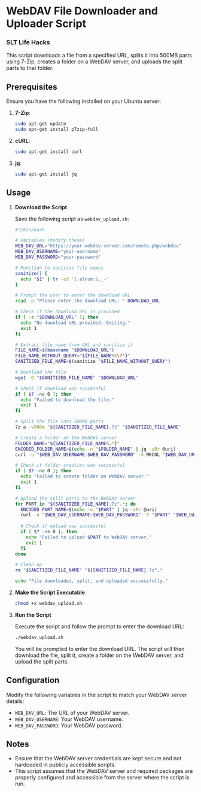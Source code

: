 # WebDAV File Downloader and Uploader Script

### SLT Life Hacks

This script downloads a file from a specified URL, splits it into 500MB parts using 7-Zip, creates a folder on a WebDAV server, and uploads the split parts to that folder.

## Prerequisites

Ensure you have the following installed on your Ubuntu server:

1. **7-Zip**: 
   ```bash
   sudo apt-get update
   sudo apt-get install p7zip-full
   ```

2. **cURL**: 
   ```bash
   sudo apt-get install curl
   ```

3. **jq**: 
   ```bash
   sudo apt-get install jq
   ```

## Usage

1. **Download the Script**

   Save the following script as `webdav_upload.sh`:

   ```bash
   #!/bin/bash

   # Variables (modify these)
   WEB_DAV_URL="https://your-webdav-server.com/remote.php/webdav"
   WEB_DAV_USERNAME="your-username"
   WEB_DAV_PASSWORD="your-password"

   # Function to sanitize file names
   sanitize() {
     echo "$1" | tr -cd '[:alnum:]._-'
   }

   # Prompt the user to enter the download URL
   read -p "Please enter the download URL: " DOWNLOAD_URL

   # Check if the download URL is provided
   if [ -z "$DOWNLOAD_URL" ]; then
     echo "No download URL provided. Exiting."
     exit 1
   fi

   # Extract file name from URL and sanitize it
   FILE_NAME=$(basename "$DOWNLOAD_URL")
   FILE_NAME_WITHOUT_QUERY="${FILE_NAME%%\?*}"
   SANITIZED_FILE_NAME=$(sanitize "$FILE_NAME_WITHOUT_QUERY")

   # Download the file
   wget -O "$SANITIZED_FILE_NAME" "$DOWNLOAD_URL"

   # Check if download was successful
   if [ $? -ne 0 ]; then
     echo "Failed to download the file."
     exit 1
   fi

   # Split the file into 500MB parts
   7z a -v500m "${SANITIZED_FILE_NAME}.7z" "$SANITIZED_FILE_NAME"

   # Create a folder on the WebDAV server
   FOLDER_NAME="${SANITIZED_FILE_NAME%.*}"
   ENCODED_FOLDER_NAME=$(echo -n "$FOLDER_NAME" | jq -sRr @uri)
   curl -u "$WEB_DAV_USERNAME:$WEB_DAV_PASSWORD" -X MKCOL "$WEB_DAV_URL/$ENCODED_FOLDER_NAME/"

   # Check if folder creation was successful
   if [ $? -ne 0 ]; then
     echo "Failed to create folder on WebDAV server."
     exit 1
   fi

   # Upload the split parts to the WebDAV server
   for PART in "${SANITIZED_FILE_NAME}.7z".*; do
     ENCODED_PART_NAME=$(echo -n "$PART" | jq -sRr @uri)
     curl -u "$WEB_DAV_USERNAME:$WEB_DAV_PASSWORD" -T "$PART" "$WEB_DAV_URL/$ENCODED_FOLDER_NAME/$ENCODED_PART_NAME"
     
     # Check if upload was successful
     if [ $? -ne 0 ]; then
       echo "Failed to upload $PART to WebDAV server."
       exit 1
     fi
   done

   # Clean up
   rm "$SANITIZED_FILE_NAME" "${SANITIZED_FILE_NAME}.7z".*

   echo "File downloaded, split, and uploaded successfully."
   ```

2. **Make the Script Executable**
   
   ```bash
   chmod +x webdav_upload.sh
   ```

3. **Run the Script**

   Execute the script and follow the prompt to enter the download URL:

   ```bash
   ./webdav_upload.sh
   ```

   You will be prompted to enter the download URL. The script will then download the file, split it, create a folder on the WebDAV server, and upload the split parts.

## Configuration

Modify the following variables in the script to match your WebDAV server details:

- `WEB_DAV_URL`: The URL of your WebDAV server.
- `WEB_DAV_USERNAME`: Your WebDAV username.
- `WEB_DAV_PASSWORD`: Your WebDAV password.

## Notes

- Ensure that the WebDAV server credentials are kept secure and not hardcoded in publicly accessible scripts.
- This script assumes that the WebDAV server and required packages are properly configured and accessible from the server where the script is run.
